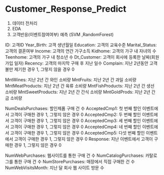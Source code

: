 # Customer_Response_Predict 
 1. 데이터 전처리
 2. EDA
 3. 고객반응(이벤트참여여부) 예측 (SVM ,RandomForest)

ID: 고객ID
Year_Birth: 고객 생년월일
Education: 고객의 교육수준
Marital_Status: 고객의 결혼여부
Income: 고객의 연간 가구소득
Kidhome: 고객의 가구 내 자녀의 수
Teenhome: 고객의 가구 내 청소년 수
Dt_Customer: 고객이 회사에 등록한 날짜(회원가입 일자)
Recency: 고객의 마지막 구매 후 지난 일수 
Complain: 지난 2년동안 고객 불만 제기한 경우 1, 그렇지 않을 경우 0

MntWines: 지난 2년 간 와인 소비량
MntFruits: 지난 2년 간 과일 소비량
MntMeatProducts: 지난 2년 간 육류 소비량
MntFishProducts: 지난 2년 간 생선 소비량
MntSweetProducts: 지난 2년 간 간식 소비량
MntGoldProds: 지난 2년 간 금 소비량

NumDealsPurchases: 할인제품 구매 건 수
AcceptedCmp1: 첫 번째 할인 이벤트에서 고객이 구매한 경우 1, 그렇지 않은 경우 0
AcceptedCmp2: 두 번째 할인 이벤트에서 고객이 구매한 경우 1, 그렇지 않은 경우 0
AcceptedCmp3: 세 번째 할인 이벤트에서 고객이 구매한 경우 1, 그렇지 않은 경우 0
AcceptedCmp4: 네 번째 할인 이벤트에서 고객이 구매한 경우 1, 그렇지 않은 경우 0
AcceptedCmp5: 다섯 번째 할인 이벤트에서 고객이 구매한 경우 1, 그렇지 않은 경우 0
Response: 지난 이벤트에서 고객이 구매한 경우 1, 그렇지 않은 경우 0

NumWebPurchases: 웹사이트를 통한 구매 건 수
NumCatalogPurchases: 카탈로그를 통한 구매 건 수
NumStorePurchases: 매장에서 직접 구매한 건 수
NumWebVisitsMonth: 지난 달 회사 웹 사이트 방문 수
